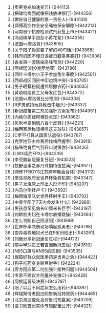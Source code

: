 
1. [奥密克戎加速变异]-[944113]
1. [把球给梅西就像把钱放进银行]-[944356]
1. [做好自己健康的第一责任人]-[944138]
1. [师傅高空作业安全绳被保安解除]-[944213]
1. [河南首个抗原检测试剂获批上市]-[943421]
1. [冯绍峰单手抱彭小苒花絮]-[944355]
1. [法国vs摩洛哥]-[943805]
1. [关于阳了你需要了解的40句话]-[943868]
1. [韩司机因不懂日语被日籍乘客暴打]-[943936]
1. [各省第一波感染高峰预测]-[944220]
1. [阿根廷3比0克罗地亚]-[943796]
1. [网传卡塔尔小王子参加兔年春晚]-[942501]
1. [西部战区回应中印边境冲突]-[943785]
1. [男子晒藕粉疑遭邻居撒农药]-[944035]
1. [黄晓明给员工父母发红包]-[944372]
1. [法国vs摩洛哥比分预测]-[944308]
1. [9岁男孩持玩具枪击中烟头]-[943337]
1. [新冠疫苗第二剂加强针方案发布]-[944051]
1. [内维尔质疑阿根廷点球]-[943862]
1. [风吹半夏剧情八百个反转]-[944221]
1. [梅西赛后称请相信这支球队]-[943857]
1. [C罗不打算从国家队退役]-[943787]
1. [克罗地亚主帅赛后找梅西握手]-[943918]
1. [猫咪绝育后气到开口说恨你]-[943426]
1. [LWX续约FPX]-[944239]
1. [李亚鹏新冠康复日记]-[943523]
1. [牧野诡事之赤丹珠期待值拉满]-[943977]
1. [网传TFBOYS江苏跨年晚会合体]-[943112]
1. [摩洛哥政府发世界杯免费机票]-[943347]
1. [男子发烧床上印出人形汗印]-[943207]
1. [内马尔倒挂卢卡]-[943692]
1. [梅西独享队史世界杯射手王]-[943792]
1. [中青年阳了7天内会发生什么]-[942988]
1. [男孩患罕见病长61厘米长巨手]-[943197]
1. [刘畊宏夫妇在卡塔尔直播跳操]-[943494]
1. [怎么判断自己阳没阳]-[941999]
1. [世界杯半决赛现场响起孤勇者]-[943788]
1. [变异毒株地狱犬已在9省份检出]-[943261]
1. [刘庸分享新冠康复过程]-[944122]
1. [前中甲球员王若吉因新冠去世]-[943610]
1. [N95口罩与KN95的区别]-[943535]
1. [保障好群众就医用药是当务之急]-[944423]
1. [狗子吃药变身豌豆射手]-[942224]
1. [官方回应第二剂加强针接种问题]-[944504]
1. [专家不建议大剂量补充维C]-[943428]
1. [阿根廷晋级决赛]-[943797]
1. [阳了以后不同症状怎么用药]-[943397]
1. [辉瑞知情者回应网售新冠特效药]-[944465]
1. [北京海淀查处高价售试剂盒案]-[943209]
1. [虞书欣首张实体专辑配置公开]-[944321]